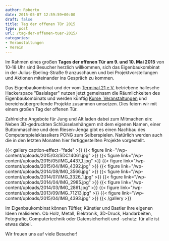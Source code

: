 ```yaml
---
author: Roberto
date: 2015-05-07 12:59:59+00:00
draft: false
title: Tag der offenen Tür 2015
type: post
url: /tag-der-offenen-tuer-2015/
categories:
- Veranstaltungen
- Verein
---
```


Im Rahmen eines großen **Tages der offenen Tür am 9. und 10. Mai 2015** von 10-18 Uhr sind Besucher herzlich willkommen, sich das Eigenbaukombinat in der Julius-Ebeling-Straße 9 anzuschauen und bei Projektvorstellungen und Aktionen miteinander ins Gespräch zu kommen.<!-- more -->

Das Eigenbaukombinat und der vom [Terminal.21 e.V.](https://www.terminal21.de) betriebene hallesche Hackerspace "Basislager" nutzen jetzt gemeinsam die Räumlichkeiten des Eigenbaukombinats und werden künftig [Kurse, Veranstaltungen](/aktuelle-termine/) und bereichsübergreifende Projekte zusammen umsetzen. Dies feiern wir mit einem großen Tag der offenen Tür.

Zahlreiche Angebote für Jung und Alt laden dabei zum Mitmachen ein: Neben 3D-gedruckten Schlüsselanhängern mit dem eigenen Namen, einer  Buttonmaschine und dem Riesen-Jenga gibt es einen Nachbau des Computerspieleklassikers PONG zum Selberspielen. Natürlich werden auch die in den letzten Monaten hier fertiggestellten Projekte vorgestellt.


{{< gallery caption-effect="fade" >}}
  {{< figure link="/wp-content/uploads/2015/03/SDC14061.jpg" >}}
{{< figure link="/wp-content/uploads/2015/05/IMG_4437_1.jpg" >}}
{{< figure link="/wp-content/uploads/2015/04/IMG_4392.jpg" >}}
{{< figure link="/wp-content/uploads/2014/08/IMG_3566.jpg" >}}
{{< figure link="/wp-content/uploads/2014/07/IMG_3326_1.jpg" >}}
{{< figure link="/wp-content/uploads/2014/04/IMG_2985.jpg" >}}
{{< figure link="/wp-content/uploads/2014/03/IMG_2861.jpg" >}}
{{< figure link="/wp-content/uploads/2013/09/IMG_71213.jpg" >}}
{{< figure link="/wp-content/uploads/2015/04/IMG_4393.jpg" >}}
{{< /gallery >}}

Im Eigenbaukombinat können Tüftler, Künstler und Bastler ihre eigenen
Ideen realisieren. Ob Holz, Metall, Elektronik, 3D-Druck, Handarbeiten, Fotografie, Computertechnik oder Datensicherheit und -schutz: für alle ist etwas dabei.

Wir freuen uns auf viele Besucher!
